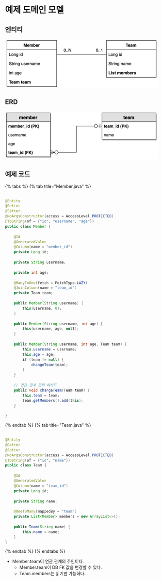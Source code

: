 # 예제 도메인 모델

## 엔티티

![](../../.gitbook/assets/kimyounghan-querydsl/02/screenshot%202022-06-04%20오후%204.17.40.png)

## ERD

![](../../.gitbook/assets/kimyounghan-querydsl/02/screenshot%202022-06-04%20오후%204.17.54.png)

## 예제 코드

{% tabs %} {% tab title="Member.java" %}

```java

@Entity
@Getter
@Setter
@NoArgsConstructor(access = AccessLevel.PROTECTED)
@ToString(of = {"id", "username", "age"})
public class Member {

    @Id
    @GeneratedValue
    @Column(name = "member_id")
    private Long id;

    private String username;

    private int age;

    @ManyToOne(fetch = FetchType.LAZY)
    @JoinColumn(name = "team_id")
    private Team team;

    public Member(String username) {
        this(username, 0);
    }

    public Member(String username, int age) {
        this(username, age, null);
    }

    public Member(String username, int age, Team team) {
        this.username = username;
        this.age = age;
        if (team != null) {
            changeTeam(team);
        }
    }

    // 연관 관계 편의 메서드
    public void changeTeam(Team team) {
        this.team = team;
        team.getMembers().add(this);
    }

}
```

{% endtab %} {% tab title="Team.java" %}

```java

@Entity
@Getter
@Setter
@NoArgsConstructor(access = AccessLevel.PROTECTED)
@ToString(of = {"id", "name"})
public class Team {

    @Id
    @GeneratedValue
    @Column(name = "team_id")
    private Long id;

    private String name;

    @OneToMany(mappedBy = "team")
    private List<Member> members = new ArrayList<>();

    public Team(String name) {
        this.name = name;
    }
}
```

{% endtab %} {% endtabs %}

- Member.team이 연관 관계의 주인이다.
    - Member.team이 DB FK 값을 변경할 수 있다.
    - Team.members는 읽기만 가능하다.